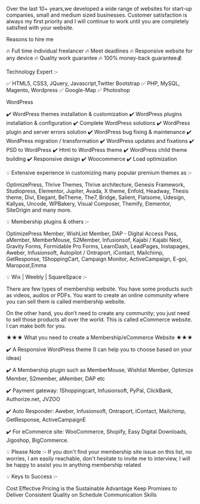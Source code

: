 Over the last 10+ years,we developed a wide range of websites for start-up companies, small and medium sized businesses. Customer satisfaction is always my first priority and I will continue to work until you are completely satisfied with your website.

Reasons to hire me

🔥 Full time individual freelancer
🔥 Meet deadlines
🔥 Responsive website for any device
🔥 Quality work guarantee
🔥 100% money-back guarantee💰

Technology Expert :-

✅ HTML5, CSS3, JQuery, Javascript,Twitter Bootstrap
✅ PHP, MySQL, Magento, Wordpress
✅ Google-Map
✅ Photoshop

WordPress

✔️ WordPress themes installation & customization
✔️ WordPress plugins installation & configuration
✔️ Complete WordPress solutions
✔️ WordPress plugin and server errors solution
✔️ WordPress bug fixing & maintenance
✔️ WordPress migration / transformation
✔️ WordPress updates and fixations
✔️ PSD to WordPress
✔️ Html to WordPress theme
✔️ WordPress child theme building
✔️ Responsive design
✔️ Woocommerce
✔️ Load optimization

💡 Extensive experience in customizing many popular premium themes as :-

OptimizePress, Thrive Themes, Thrive architecture, Genesis Framework, Studiopress, Elementor, Jupiter, Avada, X theme, Enfold, Headway, Thesis theme, Divi, Elegant, BeTheme, The7, Bridge, Salient, Flatsome, Udesign, Kallyas, Uncode, WPBakery, Visual Composer, Themify, Elementor, SiteOrigin and many more.


💡 Membership plugins & others :-

OptimizePress Member, WishList Member, DAP - Digital Access Pass, aMember, MemberMouse, S2Member, Infusionsof, Kajabi / Kajabi Next, Gravity Forms, Formidable Pro Forms, LearnDash, LeadPages, Instapages, Aweber, Infusionsoft, Autopilot / Ontraport, iContact, Mailchimp, GetResponse, 1ShoppingCart, Campaign Monitor, ActiveCampaign, E-goi, Maropost,Emma

💡 Wix | Weebly | SquareSpace :-

There are few types of membership website. You have some products such as videos, audios or PDFs. You want to create an online community where you can sell them is called membership website.

On the other hand, you don’t need to create any community; you just need to sell those products all over the world. This is called eCommerce website. I can make both for you.


★★★ What you need to create a Membership/eCommerce Website ★★★

✔️ A Responsive WordPress theme (I can help you to choose based on your ideas)

✔️ A Membership plugin such as MemberMouse, Wishlist Member, Optimize Member, S2member, aMember, DAP etc

✔️ Payment gateway: 1Shoppingcart, Infusionsoft, PyPal, ClickBank, Authorize.net, JVZOO

✔️ Auto Responder: Aweber, Infusionsoft, Ontraport, iContact, Mailchimp, GetResponse, ActiveCampaignE

✔️ For eCommerce site: WooCommerce, Shopify, Easy Digital Downloads, Jigoshop, BigCommerce.

💡 Please Note :-
If you don't find your membership site issue on this list, no worries, I am easily reachable, don't hesitate to invite me to interview, I will be happy to assist you in anything membership related

💡 Keys to Success :-

Cost Effective Pricing is the Sustainable Advantage
Keep Promises to Deliver Consistent Quality on Schedule
Communication Skills
